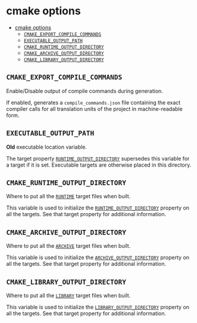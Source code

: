 # cmake options

- [cmake options](#cmake-options)
  - [`CMAKE_EXPORT_COMPILE_COMMANDS`](#cmake_export_compile_commands)
  - [`EXECUTABLE_OUTPUT_PATH`](#executable_output_path)
  - [`CMAKE_RUNTIME_OUTPUT_DIRECTORY`](#cmake_runtime_output_directory)
  - [`CMAKE_ARCHIVE_OUTPUT_DIRECTORY`](#cmake_archive_output_directory)
  - [`CMAKE_LIBRARY_OUTPUT_DIRECTORY`](#cmake_library_output_directory)

## `CMAKE_EXPORT_COMPILE_COMMANDS`

Enable/Disable output of compile commands during generation.

If enabled, generates a `compile_commands.json` file containing the exact compiler calls for all translation units of the project in machine-readable form.

## `EXECUTABLE_OUTPUT_PATH`

**Old** executable location variable.

The target property [`RUNTIME_OUTPUT_DIRECTORY`](https://cmake.org/cmake/help/latest/prop_tgt/RUNTIME_OUTPUT_DIRECTORY.html#prop_tgt:RUNTIME_OUTPUT_DIRECTORY) supersedes this variable for a target if it is set. Executable targets are otherwise placed in this directory.

## `CMAKE_RUNTIME_OUTPUT_DIRECTORY`

Where to put all the [`RUNTIME`](https://cmake.org/cmake/help/latest/manual/cmake-buildsystem.7.html#runtime-output-artifacts) target files when built.

This variable is used to initialize the [`RUNTIME_OUTPUT_DIRECTORY`](https://cmake.org/cmake/help/latest/prop_tgt/RUNTIME_OUTPUT_DIRECTORY.html#prop_tgt:RUNTIME_OUTPUT_DIRECTORY) property on all the targets. See that target property for additional information.

## `CMAKE_ARCHIVE_OUTPUT_DIRECTORY`

Where to put all the [`ARCHIVE`](https://cmake.org/cmake/help/latest/manual/cmake-buildsystem.7.html#archive-output-artifacts) target files when built.

This variable is used to initialize the [`ARCHIVE_OUTPUT_DIRECTORY`](https://cmake.org/cmake/help/latest/prop_tgt/ARCHIVE_OUTPUT_DIRECTORY.html#prop_tgt:ARCHIVE_OUTPUT_DIRECTORY) property on all the targets. See that target property for additional information.

## `CMAKE_LIBRARY_OUTPUT_DIRECTORY`

Where to put all the [`LIBRARY`](https://cmake.org/cmake/help/latest/manual/cmake-buildsystem.7.html#library-output-artifacts) target files when built.

This variable is used to initialize the [`LIBRARY_OUTPUT_DIRECTORY`](https://cmake.org/cmake/help/latest/prop_tgt/LIBRARY_OUTPUT_DIRECTORY.html#prop_tgt:LIBRARY_OUTPUT_DIRECTORY) property on all the targets. See that target property for additional information.
